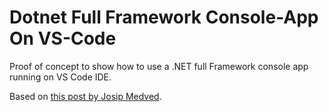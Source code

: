 # Dotnet Full Framework Console-App On VS-Code

Proof of concept to show how to use a .NET full Framework console app running on VS Code IDE.

Based on [this post by Josip Medved](https://www.medo64.com/2019/04/using-visual-studio-code-for-net-framework-projects-in-c-sharp/).
